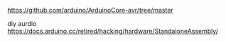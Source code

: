 https://github.com/arduino/ArduinoCore-avr/tree/master

diy aurdio
https://docs.arduino.cc/retired/hacking/hardware/StandaloneAssembly/
